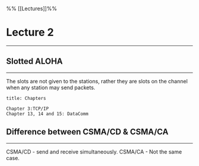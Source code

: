 %% [[Lectures]]%%
# Lecture 2
***
## Slotted ALOHA
***
The slots are not given to the stations, rather they are slots on the channel when any station may send packets.


```ad-attention
title: Chapters

Chapter 3:TCP/IP
Chapter 13, 14 and 15: DataComm

```


## Difference between CSMA/CD & CSMA/CA
***
CSMA/CD - send and receive simultaneously.
CSMA/CA - Not the same case.